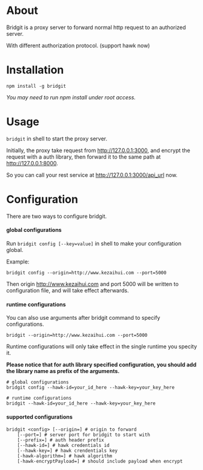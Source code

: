 # About

Bridgit is a proxy server to forward normal http request to an authorized server.

With different authorization protocol. (support hawk now)

# Installation

```
npm install -g bridgit
```
*You may need to run npm install under root access.*

# Usage

`bridgit` in shell to start the proxy server.

Initially, the proxy take request from http://127.0.0.1:3000, and encrypt the request with a auth library, then forward it to the same path at http://127.0.0.1:8000.

So you can call your rest service at http://127.0.0.1:3000/api_url now.

# Configuration

There are two ways to configure bridgit.

#### global configurations

Run `bridgit config [--key=value]` in shell to make your configuration global.

Example:
```shell
bridgit config --origin=http://www.kezaihui.com --port=5000
```
Then origin http://www.kezaihui.com and port 5000 will be written to configuration file, and will take effect afterwards.

#### runtime configurations

You can also use arguments after bridgit command to specify configurations.

```shell
bridgit --origin=http://www.kezaihui.com --port=5000
```
Runtime configurations will only take effect in the single runtime you specity it.



**Please notice that for auth library specified configuration, you should add the library name as prefix of the arguments.**

```shell
# global configurations
bridgit config --hawk-id=your_id_here --hawk-key=your_key_here

# runtime configurations
bridgit --hawk-id=your_id_here --hawk-key=your_key_here
```

#### supported configurations

```shell
bridgit <config> [--origin=] # origin to forward
    [--port=] # server port for bridgit to start with
    [--prefix=] # auth header prefix
    [--hawk-id=] # hawk credentials id
    [--hawk-key=] # hawk crendentials key
    [-hawk-algorithm=] # hawk algorithm
    [-hawk-encryptPayload=] # should include payload when encrypt
```
